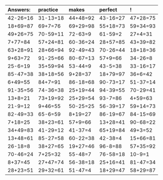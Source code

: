 | Answers: | practice | makes | perfect | ! |
| :--- | :--- | :--- | :--- | :--- |
| 42-26=16 | 31-13=18 | 44+48=92 | 43-16=27 | 47+28=75 | 
| 18+69=87 | 69+7=76 | 69+29=98 | 55+18=73 | 59+34=93 | 
| 49+26=75 | 70-59=11 | 72-63=9 | 61-59=2 | 27+4=31 | 
| 7+77=84 | 57+24=81 | 60-36=24 | 28+57=85 | 43+39=82 | 
| 63+28=91 | 28+66=94 | 92-49=43 | 70-26=44 | 18+18=36 | 
| 9+63=72 | 91-25=66 | 80-67=13 | 57+9=66 | 34-26=8 | 
| 25-6=19 | 35+59=94 | 53-44=9 | 43-5=38 | 33-16=17 | 
| 85-47=38 | 38+18=56 | 9+28=37 | 18+79=97 | 36+6=42 | 
| 6+49=55 | 84+7=91 | 86-18=68 | 90-73=17 | 51-37=14 | 
| 91-35=56 | 74-36=38 | 25+19=44 | 94-39=55 | 70-29=41 | 
| 13+8=21 | 73+19=92 | 25+29=54 | 93-7=86 | 4+59=63 | 
| 21-9=12 | 9+46=55 | 50-25=25 | 56-39=17 | 59+14=73 | 
| 82-49=33 | 65-6=59 | 8+19=27 | 86-19=67 | 84-15=69 | 
| 7+18=25 | 38+23=61 | 57+9=66 | 13+28=41 | 90-68=22 | 
| 34+49=83 | 41-29=12 | 41-37=4 | 65+19=84 | 49+3=52 | 
| 13+48=61 | 85-27=58 | 60-22=38 | 42-38=4 | 15+66=81 | 
| 26-18=8 | 38+27=65 | 19+27=46 | 96-8=88 | 57+35=92 | 
| 70-46=24 | 7+25=32 | 55-48=7 | 76-58=18 | 10-9=1 | 
| 8+37=45 | 27+47=74 | 56-38=18 | 25+16=41 | 81-47=34 | 
| 28+23=51 | 29+32=61 | 51-47=4 | 18+29=47 | 58+29=87 | 
